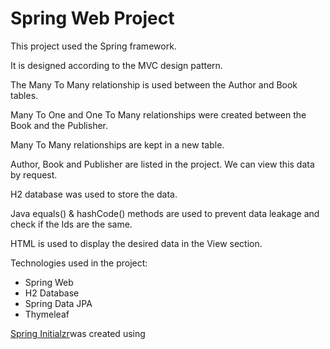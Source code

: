 # Spring Web Project

<p>This project used the Spring framework.</p>
<p>It is designed according to the MVC design pattern.</p>
<p>The Many To Many relationship is used between the Author and Book tables.</p>
<p>Many To One and One To Many relationships were created between the Book and the Publisher.</p>
<p>Many To Many relationships are kept in a new table.</p>
<p>Author, Book and Publisher are listed in the project. We can view this data by request.</p>
<p>H2 database was used to store the data.</p>
<p>Java equals() & hashCode() methods are used to prevent data leakage and check if the Ids are the same.</p>
<p>HTML is used to display the desired data in the View section.</p>
<p>Technologies used in the project:</p>
<ul>
  <li>Spring Web</li>
  <li>H2 Database</li>
  <li>Spring Data JPA</li>
  <li>Thymeleaf</li>
</ul>

<p><a href="https://start.spring.io/">Spring Initialzr</a>was created using</p>
